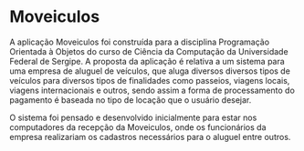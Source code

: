 # Moveiculos

A aplicação Moveiculos foi construída para a disciplina Programação Orientada à Objetos
do curso de Ciência da Computação da Universidade Federal de Sergipe. A proposta da aplicação é relativa a um sistema
para uma empresa de aluguel de veículos, que aluga diversos diversos tipos de veículos para diversos tipos de finalidades
como passeios, viagens locais, viagens internacionais e outros, sendo assim a forma de processamento do pagamento é
baseada no tipo de locação que o usuário desejar.

O sistema foi pensado e desenvolvido inicialmente para estar nos computadores da recepção da Moveiculos, onde os funcionários
da empresa realizariam os cadastros necessários para o aluguel entre outros.